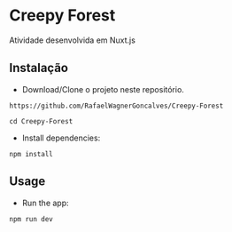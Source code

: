 # Creepy Forest

Atividade desenvolvida em Nuxt.js


## Instalação

- Download/Clone o projeto neste repositório.

```
https://github.com/RafaelWagnerGoncalves/Creepy-Forest
```

```
cd Creepy-Forest
```

- Install dependencies:

```
npm install
```

## Usage

- Run the app:

```
npm run dev
```


